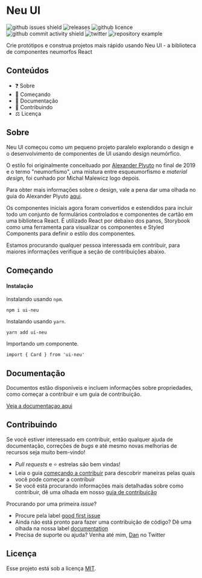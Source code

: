 # Neu UI

![github issues shield](https://img.shields.io/github/issues/daniel-norris/neumorphic_design)
![releases](https://img.shields.io/github/v/release/daniel-norris/neu_ui?include_prereleases)
![github licence](https://img.shields.io/github/license/daniel-norris/neu_ui)
![github commit activity shield](https://img.shields.io/github/commit-activity/m/daniel-norris/neumorphic_design)
![twitter](https://img.shields.io/twitter/follow/danielpnorris)
![repository example](../../src/demo.gif)

Crie protótipos e construa projetos mais rápido usando Neu UI - a biblioteca de componentes neumorfos React

## Conteúdos

- ❓ Sobre
- 🚀 Começando
- 📝 Documentação
- 👏 Contribuindo
- ⚖️ Licença

## Sobre

Neu UI começou como um pequeno projeto paralelo explorando o design e o desenvolvimento de componentes de UI usando design neumórfico.

O estilo foi originalmente conceituado por [Alexander Plyuto](https://dribbble.com/alexplyuto) no final de 2019 e o termo "neumorfismo", uma mistura entre esqueumorfismo e _material design_, foi cunhado por Michal Malewicz logo depois.

Para obter mais informações sobre o design, vale a pena dar uma olhada no guia do Alexander Plyuto [aqui](https://www.figma.com/file/J1uPSOY5k577mDpSfGFven/Neomorphism-Guide-2.0-%7C-Original?node-id=26580%3A1425).

Os componentes iniciais agora foram convertidos e estendidos para incluir todo um conjunto de formulários controlados e componentes de cartão em uma biblioteca React. É utilizado React por debaixo dos panos, Storybook como uma ferramenta para visualizar os componentes e Styled Components para definir o estilo dos componentes.

Estamos procurando qualquer pessoa interessada em contribuir, para maiores informações verifique a seção de contribuições abaixo.

## Começando

#### Instalação

Instalando usando `npm`.

```
npm i ui-neu
```

Instalando usando `yarn`.

```
yarn add ui-neu
```

Importando um componente.

```
import { Card } from 'ui-neu'
```

## Documentação

Documentos estão disponíveis e incluem informações sobre propriedades, como começar a contribuir e um guia de contribuição.

[Veja a documentaçao aqui](https://ui-neu.netlify.app/)

## Contribuindo

Se você estiver interessado em contribuir, então qualquer ajuda de documentação, correções de _bugs_ e até mesmo novas melhorias de recursos seja muito bem-vindo!

- _Pull requests_ e ⭐ estrelas são bem vindas!
- Leia o guia [começando a contribuir](./CONTRIBUTING.md) para descobrir maneiras pelas quais você pode começar a contribuir
- Se você está procurando informações mais detalhadas sobre como contribuir, dê uma olhada em nosso [guia de contribuição](./CONTRIBUTING_GUIDE.md)

Procurando por uma primeira _issue_?

- Procure pela label [good first issue](https://github.com/daniel-norris/neu_ui/labels/good%20first%20issue)
- Ainda não está pronto para fazer uma contribuição de código? Dê uma olhada na nossa label [documentation](https://github.com/daniel-norris/neu_ui/labels/documentation)
- Precisa de suporte ou ajuda? Venha até mim, [Dan](https://twitter.com/danielpnorris) no Twitter

## Licença

Esse projeto está sob a licença [MIT](/LICENCE).
